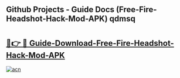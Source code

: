 ## Github Projects - Guide Docs (Free-Fire-Headshot-Hack-Mod-APK) qdmsq

# <h2><a href="https://apkcomod.com?title=Free-Fire-Headshot-Hack-Mod-APK">🔗👉 🔴 Guide-Download-Free-Fire-Headshot-Hack-Mod-APK </a></h2>

[![acn](https://github.com/user-attachments/assets/0f9c940e-d8b0-45ae-aac7-cd30a18b3e1c)](https://apkcomod.com?title=Free-Fire-Headshot-Hack-Mod-APK)
